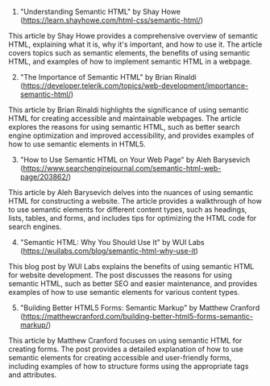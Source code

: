 

1. "Understanding Semantic HTML" by Shay Howe (https://learn.shayhowe.com/html-css/semantic-html/)

This article by Shay Howe provides a comprehensive overview of semantic HTML, explaining what it is, why it's important, and how to use it. The article covers topics such as semantic elements, the benefits of using semantic HTML, and examples of how to implement semantic HTML in a webpage.

2. "The Importance of Semantic HTML" by Brian Rinaldi (https://developer.telerik.com/topics/web-development/importance-semantic-html/)

This article by Brian Rinaldi highlights the significance of using semantic HTML for creating accessible and maintainable webpages. The article explores the reasons for using semantic HTML, such as better search engine optimization and improved accessibility, and provides examples of how to use semantic elements in HTML5.

3. "How to Use Semantic HTML on Your Web Page" by Aleh Barysevich (https://www.searchenginejournal.com/semantic-html-web-page/203862/)

This article by Aleh Barysevich delves into the nuances of using semantic HTML for constructing a website. The article provides a walkthrough of how to use semantic elements for different content types, such as headings, lists, tables, and forms, and includes tips for optimizing the HTML code for search engines.

4. "Semantic HTML: Why You Should Use It" by WUI Labs (https://wuilabs.com/blog/semantic-html-why-use-it)

This blog post by WUI Labs explains the benefits of using semantic HTML for website development. The post discusses the reasons for using semantic HTML, such as better SEO and easier maintenance, and provides examples of how to use semantic elements for various content types.

5. "Building Better HTML5 Forms: Semantic Markup" by Matthew Cranford (https://matthewcranford.com/building-better-html5-forms-semantic-markup/)

This article by Matthew Cranford focuses on using semantic HTML for creating forms. The post provides a detailed explanation of how to use semantic elements for creating accessible and user-friendly forms, including examples of how to structure forms using the appropriate tags and attributes.